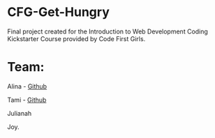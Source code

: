 # CFG-Get-Hungry



Final project created for the Introduction to Web Development Coding Kickstarter Course provided by Code First Girls.

<h1>Team:</h1>

Alina - <a href=https://github.com/alinaomhandoro>Github</a>

Tami - <a href=https://github.com/its-tami>Github</a>

Julianah

Joy.
